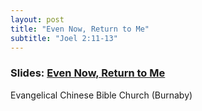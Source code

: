 ```yaml
---
layout: post
title: "Even Now, Return to Me"
subtitle: "Joel 2:11-13"
---
```


### Slides: [Even Now, Return to Me](/even-now)
Evangelical Chinese Bible Church (Burnaby)
